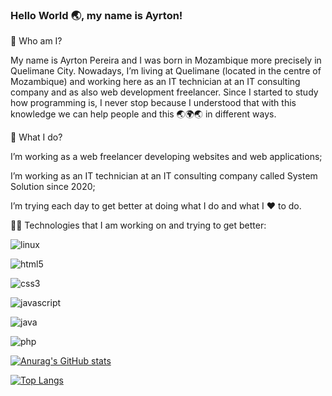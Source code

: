 ### Hello World 🌏, my name is Ayrton!

<!--
**AyrtonPereira1996/AyrtonPereira1996** is a ✨ _special_ ✨ repository because its `README.md` (this file) appears on your GitHub profile.


Here are some ideas to get you started:

- 🔭 I’m currently working on ...
- 🌱 I’m currently learning ...
- 👯 I’m looking to collaborate on ...
- 🤔 I’m looking for help with ...
- 💬 Ask me about ...
- 📫 How to reach me: ...
- 😄 Pronouns: ...
- ⚡ Fun fact: ...
-->

🤔 Who am I?

My name is Ayrton Pereira and I was born in Mozambique more precisely in Quelimane City. Nowadays, I’m living at Quelimane (located in the centre of Mozambique) and working here as an IT technician at an IT consulting company and as also web development freelancer. Since I started to study how programming is, I never stop because I understood that with this knowledge we can help people and this 🌏🌍🌏 in different ways.

🤔 What I do?

I’m working as a web freelancer developing websites and web applications;

I’m working as an IT technician at an IT consulting company called System Solution since 2020;

I’m trying each day to get better at doing what I do and what I ♥️ to do.

🧘‍♂️ Technologies that I am working on and trying to get better:

![linux](https://user-images.githubusercontent.com/40174805/122732954-074a8000-d27d-11eb-9265-1e1d1837228a.png)

![html5](https://user-images.githubusercontent.com/40174805/122732509-a58a1600-d27c-11eb-832d-abc82d5f2c64.png)

![css3](https://user-images.githubusercontent.com/40174805/122732519-a7ec7000-d27c-11eb-8b33-6f1a4cbde9e7.png)

![javascript](https://user-images.githubusercontent.com/40174805/122732712-d8cca500-d27c-11eb-9cc3-242d5d1b5d40.png)

![java](https://user-images.githubusercontent.com/40174805/122732909-fd288180-d27c-11eb-9b2e-eb7615687e8e.png)

![php](https://user-images.githubusercontent.com/40174805/122732934-0285cc00-d27d-11eb-8829-0fa4ec38f2f5.png)





[![Anurag's GitHub stats](https://github-readme-stats.vercel.app/api?username=AyrtonPereira1996)](https://github.com/anuraghazra/github-readme-stats)


[![Top Langs](https://github-readme-stats.vercel.app/api/top-langs/?username=AyrtonPereira1996)](https://github.com/anuraghazra/github-readme-stats)

